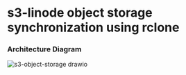 # s3-linode object storage synchronization using rclone

### Architecture Diagram

![s3-object-storage drawio](https://github.com/junho100/s3-linode-storage-sync/assets/55343124/d36bd458-74d1-4ea7-91f2-76d5e944d242)
